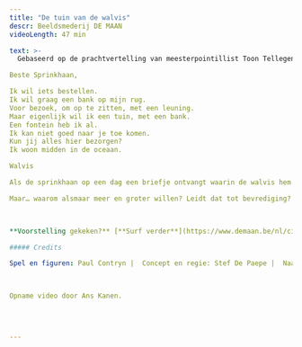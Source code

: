 ```yaml
---
title: "De tuin van de walvis"
descr: Beeldsmederij DE MAAN
videoLength: 47 min

text: >-
  Gebaseerd op de prachtvertelling van meesterpointillist Toon Tellegen, bekroond met de Zilveren Griffel 2016. Over een walvis die een tuin op zijn rug wil. Tot het zover is.

Beste Sprinkhaan,

Ik wil iets bestellen.  
Ik wil graag een bank op mijn rug.  
Voor bezoek, om op te zitten, met een leuning.  
Maar eigenlijk wil ik een tuin, met een bank.  
Een fontein heb ik al.  
Ik kan niet goed naar je toe komen.  
Kun jij alles hier bezorgen?  
Ik woon midden in de oceaan.                            

Walvis

Als de sprinkhaan op een dag een briefje ontvangt waarin de walvis hem vraagt om een tuin, verzamelt hij alles wat hij daarvoor nodig heeft. Hij laadt het in een boot en gaat op weg.

Maar… waarom alsmaar meer en groter willen? Leidt dat tot bevrediging? Tot het grote geluk? In deze allegorische vertelling wordt ons consumptiegedrag op een minzame manier onder de loep genomen. Toon Tellegen naar de hand van Stef De Paepe. Tot leven gebracht door beeldduivel-doet-al Paul Contryn en de stemmen van topacteurs als Tom Van Dyck, Ini Massez en Stefaan Degand, ondergedompeld in de soundscape van Pepijn Caudron zodat je verbeelding helemaal op hol slaat.

‍

**Voorstelling gekeken?** [**Surf verder**](https://www.demaan.be/nl/cinemawalvis_tuinatelier) **voor nog meer plezier met het inspiratieplatform van beeldsmederij DE MAAN en creëer thuis je eigen fascinerend TUINATELIER!**

##### Credits

Spel en figuren: Paul Contryn |  Concept en regie: Stef De Paepe |  Naar: Toon Tellegen (Querido) |  Kostuumadvies: Katinka Heremans |  Soundscape: Pepijn Caudron |  Vorm: Stef De Paepe, Paul Contryn en Stéphane Vloebergh | Met de stemmen van: Tom Van Dyck, Ini Massez, Stefaan Degand, Günther Lesage, Esther Lybeert, Pepijn Caudron, Stef De Paepe en Paul Contryn | Zang: Stefaan Degand, Esther Lybeert

‍

Opname video door Ans Kanen.

  

‍
---
```

